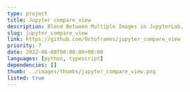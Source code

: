 ```yaml
---
type: project
title: Jupyter compare_view
description: Blend Between Multiple Images in JupyterLab.
slug: jupyter_compare_view
link: https://github.com/Octoframes/jupyter_compare_view
priority: 7
date: 2022-06-08T00:00:00+00:00
languages: [python, typescript]
dependencies: []
thumb: ../images/thumbs/jupyter_compare_view.png
listed: true
---
```


